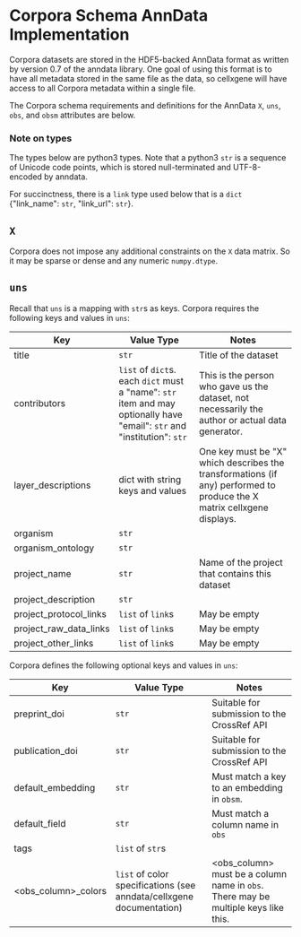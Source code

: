 # Corpora Schema AnnData Implementation

Corpora datasets are stored in the HDF5-backed AnnData format as written by version 0.7 of the anndata library. One
goal of using this format is to have all metadata stored in the same file as the data, so cellxgene will have access to
all Corpora metadata within a single file.

The Corpora schema requirements and definitions for the AnnData `X`, `uns`, `obs`, and `obsm` attributes are below.


### Note on types
The types below are python3 types. Note that a python3 `str` is a sequence of Unicode code points, which is stored
null-terminated and UTF-8-encoded by anndata.

For succinctness, there is a `link` type used below that is a `dict` {"link_name": `str`, "link_url": `str`}.

## `X`

Corpora does not impose any additional constraints on the `X` data matrix. So it may be sparse or dense and any
numeric `numpy.dtype`.

## `uns`

Recall that `uns` is a mapping with `str`s as keys. Corpora requires the following keys and values in `uns`:

**Key**|**Value Type**|**Notes**
-----|-----|-----
title|`str`|Title of the dataset
contributors|`list` of `dict`s. each `dict` must a "name": `str` item and may optionally have "email": `str` and "institution": `str`|This is the person who gave us the dataset, not necessarily the author or actual data generator.
layer\_descriptions|dict with string keys and values|One key must be "X" which describes the transformations (if any) performed to produce the X matrix cellxgene displays.
organism|`str`| 
organism\_ontology|`str`| 
project\_name|`str`|Name of the project that contains this dataset
project\_description|`str`| 
project\_protocol\_links|`list` of `link`s|May be empty
project\_raw\_data\_links|`list` of `link`s|May be empty
project\_other\_links|`list` of `link`s|May be empty

Corpora defines the following optional keys and values in `uns`:

**Key**|**Value Type**|**Notes**
-----|-----|-----
preprint\_doi|`str`|Suitable for submission to the CrossRef API
publication\_doi|`str`|Suitable for submission to the CrossRef API
default\_embedding|`str`|Must match a key to an embedding in `obsm`.
default\_field|`str`|Must match a column name in `obs`
tags|`list` of `str`s| 
<obs\_column>\_colors|`list` of color specifications (see anndata/cellxgene documentation)|<obs\_column> must be a column name in `obs`. There may be multiple keys like this.
